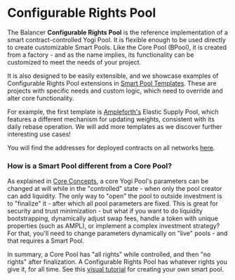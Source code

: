 # Configurable Rights Pool

The Balancer **Configurable Rights Pool** is the reference implementation of a smart contract-controlled Yogi Pool. It is flexible enough to be used directly to create customizable Smart Pools. Like the Core Pool \(BPool\), it is created from a factory - and as the name implies, its functionality can be customized to meet the needs of your project.

It is also designed to be easily extensible, and we showcase examples of Configurable Rights Pool extensions in [Smart Pool Templates](smart-pool-templates.md). These are projects with specific needs and custom logic, which need to override and alter core functionality.

For example, the first template is [Ampleforth's](https://www.ampleforth.org/) Elastic Supply Pool, which features a different mechanism for updating weights, consistent with its daily rebase operation. We will add more templates as we discover further interesting use cases!

You will find the addresses for deployed contracts on all networks [here](../addresses.md).

### How is a Smart Pool different from a Core Pool?

As explained in [Core Concepts](concepts.md), a core Yogi Pool's parameters can be changed at will while in the "controlled" state - when only the pool creator can add liquidity. The only way to "open" the pool to outside investment is to "finalize" it - after which all pool parameters are fixed. This is great for security and trust minimization - but what if you want to do liquidity bootstrapping, dynamically adjust swap fees, handle a token with unique properties \(such as AMPL\), or implement a complex investment strategy? For that, you'll need to change parameters dynamically on "live" pools - and that requires a Smart Pool.

In summary, a Core Pool has "all rights" while controlled, and then "no rights" after finalization. A Configurable Rights Pool has whatever rights you give it, for all time. See this [visual tutorial](../../guides/creating-a-smart-pool.md) for creating your own smart pool.





